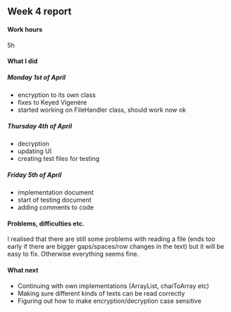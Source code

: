 ## Week 4 report

#### Work hours
5h

#### What I did

##### Monday 1st of April
- encryption to its own class
- fixes to Keyed Vigenère
- started working on FileHandler class, should work now ok

##### Thursday 4th of April
- decryption
- updating UI
- creating test files for testing

##### Friday 5th of April
- implementation document
- start of testing document
- adding comments to code


#### Problems, difficulties etc.
I realised that there are still some problems with reading a file (ends too early if there are bigger
 gaps/spaces/row changes in the text) but it will be easy to fix. Otherwise everything seems fine.

#### What next
- Continuing with own implementations (ArrayList, charToArray etc)
- Making sure different kinds of texts can be read correctly
- Figuring out how to make encryption/decryption case sensitive